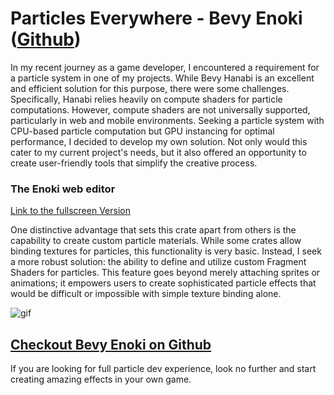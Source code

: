 # Particles Everywhere - Bevy Enoki ([Github](https://github.com/Lommix/bevy_enoki))

In my recent journey as a game developer, I encountered a requirement for a particle system in one of my projects. While Bevy
Hanabi is an excellent and efficient solution for this purpose, there were some challenges. Specifically, Hanabi relies heavily
on compute shaders for particle computations. However, compute shaders are not universally supported, particularly in web and
mobile environments.
Seeking a particle system with CPU-based particle computation but GPU instancing for optimal performance, I decided to develop
my own solution. Not only would this cater to my current project's needs, but it also offered an opportunity to create user-friendly
tools that simplify the creative process.

### The Enoki web editor

<wasm-frame src="https://lommix.com/wasm/particle/index.html" cover="/media/bevy-enoki/cover.jpg">
</wasm-frame>

[Link to the fullscreen Version](https://lommix.com/wasm/particle/index.html)

One distinctive advantage that sets this crate apart from others is the capability to create custom particle
materials. While some crates allow binding textures for particles, this functionality is very basic.
Instead, I seek a more robust solution: the ability to define and utilize custom Fragment Shaders for particles.
This feature goes beyond merely attaching sprites or animations; it empowers users to create sophisticated
particle effects that would be difficult or impossible with simple texture binding alone.

![gif](/media/bevy-enoki/output.gif)

## [Checkout Bevy Enoki on Github](https://github.com/Lommix/bevy_enoki)

If you are looking for full particle dev experience, look no further and start
creating amazing effects in your own game.
